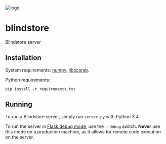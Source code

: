 ![logo](http://i.imgur.com/Yj5qUjm.png?1)

blindstore
==========

Blindstore server

Installation
------------

System requirements: [numpy](https://numpy.org), [libscarab](https://github.com/blindstore/libScarab).

Python requirements:
```
pip install -r requirements.txt
```

Running
-------

To run a Blindstore server, simply run `server.py` with Python 3.4.

To run the server in [Flask debug mode](http://flask.pocoo.org/docs/quickstart/#debug-mode), use the `--debug` switch. **Never** use this mode on a production machine, as it allows for remote code execution on the server.
